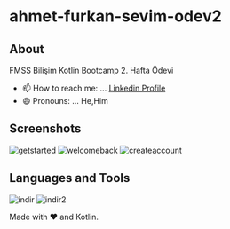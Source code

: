 # ahmet-furkan-sevim-odev2
## About
FMSS Bilişim Kotlin Bootcamp 2. Hafta Ödevi
- 📫 How to reach me: ... [Linkedin Profile](https://www.linkedin.com/in/ahmetfurkansevim/)
- 😄 Pronouns: ... He,Him

## Screenshots
![getstarted](https://user-images.githubusercontent.com/78302281/188329501-27c67743-6294-429e-ac2c-9e6215e53e45.png)
![welcomeback](https://user-images.githubusercontent.com/78302281/188329503-0611e460-33af-42d2-8cd1-1071d53f9ab7.png)
![createaccount](https://user-images.githubusercontent.com/78302281/188329504-a8939086-abb5-4b2b-8294-6038f0056277.png)

## Languages and Tools
![indir](https://user-images.githubusercontent.com/78302281/188330303-544db120-19bf-44bf-9e29-f10379c866ed.png)
![indir2](https://user-images.githubusercontent.com/78302281/188330304-70ff8147-16e4-4bfa-a242-a3a2c6218990.png)

Made with :heart: and Kotlin.

